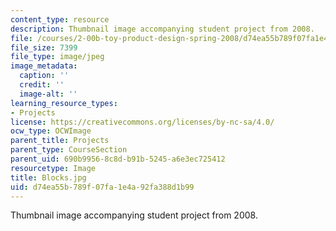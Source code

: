 ```yaml
---
content_type: resource
description: Thumbnail image accompanying student project from 2008.
file: /courses/2-00b-toy-product-design-spring-2008/d74ea55b789f07fa1e4a92fa388d1b99_Blocks.jpg
file_size: 7399
file_type: image/jpeg
image_metadata:
  caption: ''
  credit: ''
  image-alt: ''
learning_resource_types:
- Projects
license: https://creativecommons.org/licenses/by-nc-sa/4.0/
ocw_type: OCWImage
parent_title: Projects
parent_type: CourseSection
parent_uid: 690b9956-8c8d-b91b-5245-a6e3ec725412
resourcetype: Image
title: Blocks.jpg
uid: d74ea55b-789f-07fa-1e4a-92fa388d1b99
---
```

Thumbnail image accompanying student project from 2008.